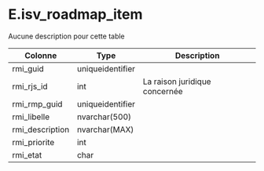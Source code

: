 # E.isv_roadmap_item

Aucune description pour cette table

Colonne|Type|Description
---|---|---
rmi_guid|uniqueidentifier|
rmi_rjs_id|int|La raison juridique concernée 
rmi_rmp_guid|uniqueidentifier|
rmi_libelle|nvarchar(500)|
rmi_description|nvarchar(MAX)|
rmi_priorite|int|
rmi_etat|char|
